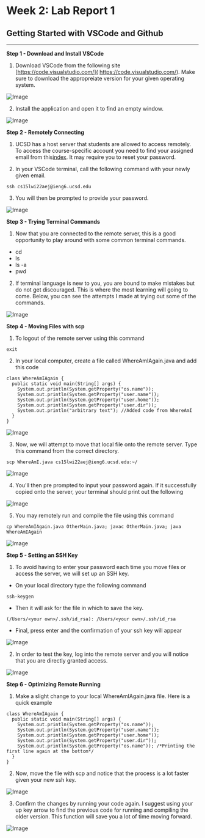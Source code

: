 # Week 2: Lab Report 1

## Getting Started with VSCode and Github 

---
**Step 1 - Download and Install VSCode**

1. Download VSCode from the following site [https://code.visualstudio.com/]( https://code.visualstudio.com/). Make sure to download the appropreiate version for your given operating system. 


![Image](Download-VSCode.png)

2. Install the application and open it to find an empty window.

![Image](VSCode-Installed.png)



**Step 2 - Remotely Connecting**

1.  UCSD has a host server that students are allowed to access remotely. To access the course-specific account you need to find your assigned email from this[index](https://sdacs.ucsd.edu/~icc/index.php). It may require you to reset your password.

2. In your VSCode terminal, call the following command with your newly given email. 
``` 
ssh cs15lwi22aej@ieng6.ucsd.edu 
```
3. You will then be prompted to provide your password. 
    

![Image](Remotely-Connecting.png)

**Step 3 - Trying Terminal Commands**

1. Now that you are connected to the remote server, this is a good opportunity to play around with some common terminal commands.

- cd
- ls
- ls -a
- pwd

2. If terminal language is new to you, you are bound to make mistakes but do not get discouraged. This is where the most learning will going to come. Below, you can see the attempts I made at trying out some of the commands.

![Image](Trying-some-commands.png)


**Step 4 - Moving Files with scp**

1. To logout of the remote server using this command
```
exit
```

2. In your local computer, create a file called WhereAmIAgain.java and add this code

```
class WhereAmIAgain {
  public static void main(String[] args) {
    System.out.println(System.getProperty("os.name"));
    System.out.println(System.getProperty("user.name"));
    System.out.println(System.getProperty("user.home"));
    System.out.println(System.getProperty("user.dir"));
    System.out.println("arbitrary text"); //Added code from WhereAmI 
  }
}
```

![Image](WhereAmIAgain.png)

3. Now, we will attempt to move that local file onto the remote server. Type this command from the correct directory.
```
scp WhereAmI.java cs15lwi22aej@ieng6.ucsd.edu:~/
```

![Image](Moving-files-scp.png)

4. You'll then pre prompted to input your password again. If it successfully copied onto the server, your terminal should print out the following

![Image](Sucessfully-moved-file.png)

5. You may remotely run and compile the file using this command
```
cp WhereAmIAgain.java OtherMain.java; javac OtherMain.java; java WhereAmIAgain
```

![Image](Original-Java-Run.png)


**Step 5 - Setting an SSH Key**

1. To  avoid having to enter your password each time you move files or access the server, we will set up an SSH key. 

- On your local directory type the following command
```
ssh-keygen
```
- Then it will ask for the file in which to save the key. 
```
(/Users/<your own>/.ssh/id_rsa): /Users/<your own>/.ssh/id_rsa
```
- Final, press enter and the confirmation of your ssh key will appear

![Image](Setting-SSH-key.png)

2. In order to test the key, log into the remote server and you will notice that you are directly granted access.

![Image](Successful-login-wout-password.png)


**Step 6 - Optimizing Remote Running**
1. Make a slight change to your local WhereAmIAgain.java file. Here is a quick example 
```
class WhereAmIAgain {
  public static void main(String[] args) {
    System.out.println(System.getProperty("os.name"));
    System.out.println(System.getProperty("user.name"));
    System.out.println(System.getProperty("user.home"));
    System.out.println(System.getProperty("user.dir"));
    System.out.println(System.getProperty("os.name")); /*Printing the first line again at the bottom*/
  }
}
```
2. Now, move the file with scp and notice that the process is a lot faster given your new ssh key.

![Image](Optimizing-Remote-Running.png)

3. Confirm the changes by running your code again. I suggest using your up key arrow to find the previous code for running and compiling the older version. This function will save you a lot of time moving forward. 

![Image](Updated-Java-Run.png)

